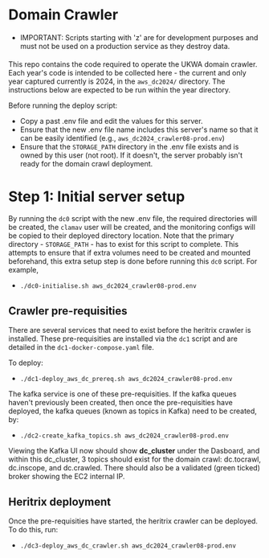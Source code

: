 # Domain Crawler

####
* IMPORTANT: Scripts starting with 'z' are for development purposes and must not be used on a production service as they destroy data.
####

This repo contains the code required to operate the UKWA domain crawler. Each year's code is intended to be collected here - the current and only year captured currently is 2024, in the `aws_dc2024/` directory. The instructions below are expected to be run within the year directory.


Before running the deploy script:
- Copy a past .env file and edit the values for this server.
- Ensure that the new .env file name includes this server's name so that it can be easily identified (e.g., `aws_dc2024_crawler08-prod.env`)
- Ensure that the `STORAGE_PATH` directory in the .env file exists and is owned by this user (not root). If it doesn't, the server probably isn't ready for the domain crawl deployment.


# Step 1: Initial server setup

By running the `dc0` script with the new .env file, the required directories will be created, the `clamav` user will be created, and the monitoring configs will be copied to their deployed directory location. Note that the primary directory - `STORAGE_PATH` - has to exist for this script to complete. This attempts to ensure that if extra volumes need to be created and mounted beforehand, this extra setup step is done before running this `dc0` script. For example,
* `./dc0-initialise.sh aws_dc2024_crawler08-prod.env`

## Crawler pre-requisities

There are several services that need to exist before the heritrix crawler is installed. These pre-requisities are installed via the `dc1` script and are detailed in the `dc1-docker-compose.yaml` file.

To deploy:
* `./dc1-deploy_aws_dc_prereq.sh aws_dc2024_crawler08-prod.env`

The kafka service is one of these pre-requisities. If the kafka queues haven't previously been created, then once the pre-requisities have deployed, the kafka queues (known as topics in Kafka) need to be created, by:
* `./dc2-create_kafka_topics.sh aws_dc2024_crawler08-prod.env`

Viewing the Kafka UI now should show **dc_cluster** under the Dasboard, and within this dc_cluster, 3 topics should exist for the domain crawl: dc.tocrawl, dc.inscope, and dc.crawled. There should also be a validated (green ticked) broker showing the EC2 internal IP.


## Heritrix deployment

Once the pre-requisities have started, the heritrix crawler can be deployed. To do this, run:
* `./dc3-deploy_aws_dc_crawler.sh aws_dc2024_crawler08-prod.env`


